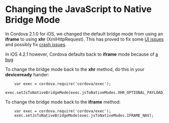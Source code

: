 <!--
#
# Licensed to the Apache Software Foundation (ASF) under one
# or more contributor license agreements.  See the NOTICE file
# distributed with this work for additional information
# regarding copyright ownership.  The ASF licenses this file
# to you under the Apache License, Version 2.0 (the
# "License"); you may not use this file except in compliance
# with the License.  You may obtain a copy of the License at
# 
# http://www.apache.org/licenses/LICENSE-2.0
# 
# Unless required by applicable law or agreed to in writing,
# software distributed under the License is distributed on an
# "AS IS" BASIS, WITHOUT WARRANTIES OR CONDITIONS OF ANY
#  KIND, either express or implied.  See the License for the
# specific language governing permissions and limitations
# under the License.
#
-->
# Changing the JavaScript to Native Bridge Mode #

In Cordova 2.1.0 for iOS, we changed the default bridge mode from using an **iframe** to using **xhr** (XmlHttpRequest). This has proved to fix some [UI issues](https://issues.apache.org/jira/browse/CB-593) and possibly fix [crash issues](https://issues.apache.org/jira/browse/CB-975).

In iOS 4.2.1 however, Cordova defaults back to **iframe** mode because of [a bug](https://issues.apache.org/jira/browse/CB-1296)

To change the bridge mode back to the **xhr** method, do this in your **deviceready** hander:

        var exec = cordova.require('cordova/exec');
        exec.setJsToNativeBridgeMode(exec.jsToNativeModes.XHR_OPTIONAL_PAYLOAD);


To change the bridge mode back to the **iframe** method:

        var exec = cordova.require('cordova/exec');
        exec.setJsToNativeBridgeMode(exec.jsToNativeModes.IFRAME_NAV);

